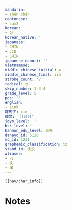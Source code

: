 ```yaml
---
mandarin:
- shěn chén
cantonese:
- sam2
korean:
- 심
korean_native: ''
japanese:
- CHIN
- JIN
- SHIN
japanese_nanori: ''
vietnamese:
middle_chinese_initial: ɕ
middle_chinese_final: iɪm
stroke_count: '7'
radical: 水
skip_number: 1-3-4
grade_level: 5
pos: ''
english:
- sink
羅馬字: cim
韓文: '[[침]]'
joyo_level: ''
hsk_level: ''
hanmun_edu_level: 高等
danayo_id: 5126
mc_id: 1231
graphemic_classification: 冘
stand_in: 沈没
aliases:
- 沉
- 沈
- 瀋
---
```

```meta-bind-embed
[[nav/char_info]]
```

# Notes
